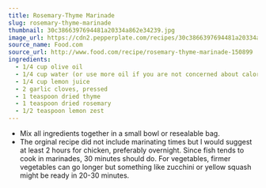 ```yaml
---
title: Rosemary-Thyme Marinade
slug: rosemary-thyme-marinade
thumbnail: 30c3866397694481a20334a862e34239.jpg
image_url: https://cdn2.pepperplate.com/recipes/30c3866397694481a20334a862e34239.jpg
source_name: Food.com
source_url: http://www.food.com/recipe/rosemary-thyme-marinade-150899
ingredients:
  - 1/4 cup olive oil
  - 1/4 cup water (or use more oil if you are not concerned about calories)
  - 1/4 cup lemon juice
  - 2 garlic cloves, pressed
  - 1 teaspoon dried thyme
  - 1 teaspoon dried rosemary
  - 1/2 teaspoon lemon zest
---
```


* Mix all ingredients together in a small bowl or resealable bag.
* The orginal recipe did not include marinating times but I would suggest at least 2 hours for chicken, preferably overnight. Since fish tends to cook in marinades, 30 minutes should do. For vegetables, firmer vegetables can go longer but something like zucchini or yellow squash might be ready in 20-30 minutes.
